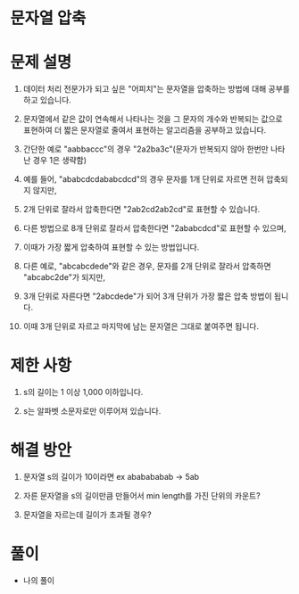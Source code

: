 # 문자열 압축

# 문제 설명

1. 데이터 처리 전문가가 되고 싶은 "어피치"는 문자열을 압축하는 방법에 대해 공부를 하고 있습니다.

2. 문자열에서 같은 값이 연속해서 나타나는 것을 그 문자의 개수와 반복되는 값으로 표현하여 더 짧은 문자열로 줄여서 표현하는 알고리즘을 공부하고 있습니다.

3. 간단한 예로 "aabbaccc"의 경우 "2a2ba3c"(문자가 반복되지 않아 한번만 나타난 경우 1은 생략함)

4. 예를 들어, "ababcdcdababcdcd"의 경우 문자를 1개 단위로 자르면 전혀 압축되지 않지만,

5. 2개 단위로 잘라서 압축한다면 "2ab2cd2ab2cd"로 표현할 수 있습니다. 

6. 다른 방법으로 8개 단위로 잘라서 압축한다면 "2ababcdcd"로 표현할 수 있으며, 

7. 이때가 가장 짧게 압축하여 표현할 수 있는 방법입니다.

8. 다른 예로, "abcabcdede"와 같은 경우, 문자를 2개 단위로 잘라서 압축하면 "abcabc2de"가 되지만, 

9. 3개 단위로 자른다면 "2abcdede"가 되어 3개 단위가 가장 짧은 압축 방법이 됩니다.

10. 이때 3개 단위로 자르고 마지막에 남는 문자열은 그대로 붙여주면 됩니다.

# 제한 사항

1. s의 길이는 1 이상 1,000 이하입니다.

2. s는 알파벳 소문자로만 이루어져 있습니다.

# 해결 방안

1. 문자열 s의 길이가 10이라면  ex ababababab -> 5ab

2. 자른 문자열을 s의 길이만큼 만들어서 min length를 가진 단위의 카운트?

3. 문자열을 자르는데 길이가 초과될 경우?

# 풀이

- 나의 풀이

